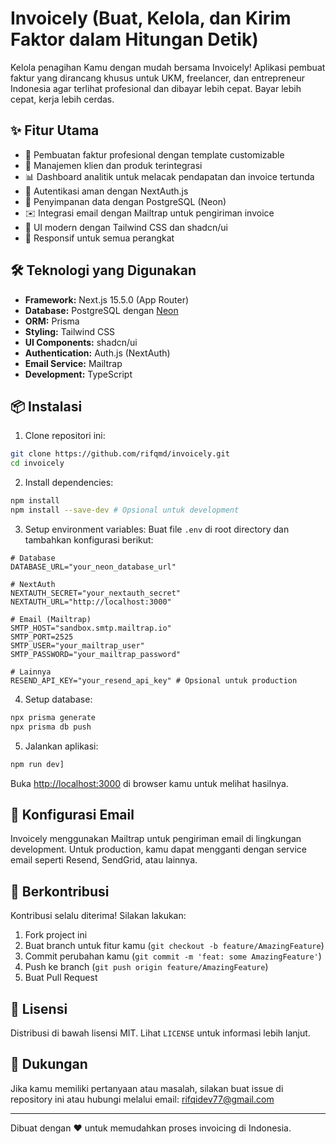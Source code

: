 # Invoicely (Buat, Kelola, dan Kirim Faktor dalam Hitungan Detik)

Kelola penagihan Kamu dengan mudah bersama Invoicely! Aplikasi pembuat faktur yang dirancang khusus untuk UKM, freelancer, dan entrepreneur Indonesia agar terlihat profesional dan dibayar lebih cepat. Bayar lebih cepat, kerja lebih cerdas.

## ✨ Fitur Utama

- 🚀 Pembuatan faktur profesional dengan template customizable
- 👥 Manajemen klien dan produk terintegrasi
- 📊 Dashboard analitik untuk melacak pendapatan dan invoice tertunda
- 🔐 Autentikasi aman dengan NextAuth.js
- 💾 Penyimpanan data dengan PostgreSQL (Neon)
- ✉️ Integrasi email dengan Mailtrap untuk pengiriman invoice
- 🎨 UI modern dengan Tailwind CSS dan shadcn/ui
- 📱 Responsif untuk semua perangkat

## 🛠️ Teknologi yang Digunakan

- **Framework:** Next.js 15.5.0 (App Router)
- **Database:** PostgreSQL dengan [Neon](https://neon.tech/)
- **ORM:** Prisma
- **Styling:** Tailwind CSS
- **UI Components:** shadcn/ui
- **Authentication:** Auth.js (NextAuth)
- **Email Service:** Mailtrap
- **Development:** TypeScript

## 📦 Instalasi

1. Clone repositori ini:

```bash
git clone https://github.com/rifqmd/invoicely.git
cd invoicely
```

2. Install dependencies:

```bash
npm install
npm install --save-dev # Opsional untuk development
```

3. Setup environment variables:
   Buat file `.env` di root directory dan tambahkan konfigurasi berikut:

```env
# Database
DATABASE_URL="your_neon_database_url"

# NextAuth
NEXTAUTH_SECRET="your_nextauth_secret"
NEXTAUTH_URL="http://localhost:3000"

# Email (Mailtrap)
SMTP_HOST="sandbox.smtp.mailtrap.io"
SMTP_PORT=2525
SMTP_USER="your_mailtrap_user"
SMTP_PASSWORD="your_mailtrap_password"

# Lainnya
RESEND_API_KEY="your_resend_api_key" # Opsional untuk production
```

4. Setup database:

```bash
npx prisma generate
npx prisma db push
```

5. Jalankan aplikasi:

```bash
npm run dev]
```

Buka [http://localhost:3000](http://localhost:3000) di browser kamu untuk melihat hasilnya.

## 📧 Konfigurasi Email

Invoicely menggunakan Mailtrap untuk pengiriman email di lingkungan development. Untuk production, kamu dapat mengganti dengan service email seperti Resend, SendGrid, atau lainnya.

## 🤝 Berkontribusi

Kontribusi selalu diterima! Silakan lakukan:

1. Fork project ini
2. Buat branch untuk fitur kamu (`git checkout -b feature/AmazingFeature`)
3. Commit perubahan kamu (`git commit -m 'feat: some AmazingFeature'`)
4. Push ke branch (`git push origin feature/AmazingFeature`)
5. Buat Pull Request

## 📄 Lisensi

Distribusi di bawah lisensi MIT. Lihat `LICENSE` untuk informasi lebih lanjut.

## 💬 Dukungan

Jika kamu memiliki pertanyaan atau masalah, silakan buat issue di repository ini atau hubungi melalui email: rifqidev77@gmail.com

---

Dibuat dengan ❤️ untuk memudahkan proses invoicing di Indonesia.
